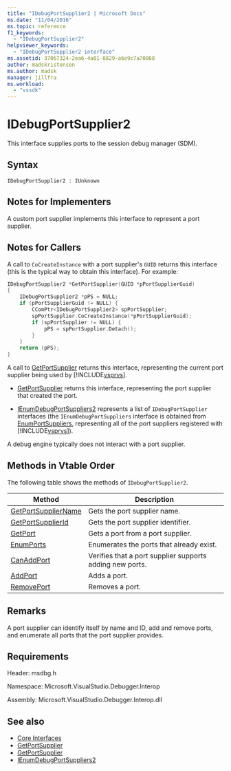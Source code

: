 ```yaml
---
title: "IDebugPortSupplier2 | Microsoft Docs"
ms.date: "11/04/2016"
ms.topic: reference
f1_keywords:
  - "IDebugPortSupplier2"
helpviewer_keywords:
  - "IDebugPortSupplier2 interface"
ms.assetid: 37067324-2ea6-4a01-8829-a6e9c7a70068
author: madskristensen
ms.author: madsk
manager: jillfra
ms.workload:
  - "vssdk"
---
```

# IDebugPortSupplier2
This interface supplies ports to the session debug manager (SDM).

## Syntax

```
IDebugPortSupplier2 : IUnknown
```

## Notes for Implementers
A custom port supplier implements this interface to represent a port supplier.

## Notes for Callers
A call to `CoCreateInstance` with a port supplier's `GUID` returns this interface (this is the typical way to obtain this interface). For example:

```cpp
IDebugPortSupplier2 *GetPortSupplier(GUID *pPortSupplierGuid)
{
    IDebugPortSupplier2 *pPS = NULL;
    if (pPortSupplierGuid != NULL) {
        CComPtr<IDebugPortSupplier2> spPortSupplier;
        spPortSupplier.CoCreateInstance(*pPortSupplierGuid);
        if (spPortSupplier != NULL) {
            pPS = spPortSupplier.Detach();
        }
    }
    return (pPS);
}
```

A call to [GetPortSupplier](../../../extensibility/debugger/reference/idebugcoreserver2-getportsupplier.md) returns this interface, representing the current port supplier being used by [!INCLUDE[vsprvs](../../../code-quality/includes/vsprvs_md.md)].

- [GetPortSupplier](../../../extensibility/debugger/reference/idebugport2-getportsupplier.md) returns this interface, representing the port supplier that created the port.

- [IEnumDebugPortSuppliers2](../../../extensibility/debugger/reference/ienumdebugportsuppliers2.md) represents a list of `IDebugPortSupplier` interfaces (the `IEnumDebugPortSuppliers` interface is obtained from [EnumPortSuppliers](../../../extensibility/debugger/reference/idebugcoreserver2-enumportsuppliers.md), representing all of the port suppliers registered with [!INCLUDE[vsprvs](../../../code-quality/includes/vsprvs_md.md)]).

A debug engine typically does not interact with a port supplier.

## Methods in Vtable Order
The following table shows the methods of `IDebugPortSupplier2`.

|Method|Description|
|------------|-----------------|
|[GetPortSupplierName](../../../extensibility/debugger/reference/idebugportsupplier2-getportsuppliername.md)|Gets the port supplier name.|
|[GetPortSupplierId](../../../extensibility/debugger/reference/idebugportsupplier2-getportsupplierid.md)|Gets the port supplier identifier.|
|[GetPort](../../../extensibility/debugger/reference/idebugportsupplier2-getport.md)|Gets a port from a port supplier.|
|[EnumPorts](../../../extensibility/debugger/reference/idebugportsupplier2-enumports.md)|Enumerates the ports that already exist.|
|[CanAddPort](../../../extensibility/debugger/reference/idebugportsupplier2-canaddport.md)|Verifies that a port supplier supports adding new ports.|
|[AddPort](../../../extensibility/debugger/reference/idebugportsupplier2-addport.md)|Adds a port.|
|[RemovePort](../../../extensibility/debugger/reference/idebugportsupplier2-removeport.md)|Removes a port.|

## Remarks
A port supplier can identify itself by name and ID, add and remove ports, and enumerate all ports that the port supplier provides.

## Requirements
Header: msdbg.h

Namespace: Microsoft.VisualStudio.Debugger.Interop

Assembly: Microsoft.VisualStudio.Debugger.Interop.dll

## See also
- [Core Interfaces](../../../extensibility/debugger/reference/core-interfaces.md)
- [GetPortSupplier](../../../extensibility/debugger/reference/idebugport2-getportsupplier.md)
- [GetPortSupplier](../../../extensibility/debugger/reference/idebugcoreserver2-getportsupplier.md)
- [IEnumDebugPortSuppliers2](../../../extensibility/debugger/reference/ienumdebugportsuppliers2.md)
